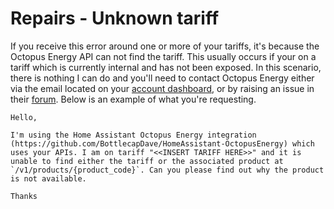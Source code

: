 # Repairs - Unknown tariff

If you receive this error around one or more of your tariffs, it's because the Octopus Energy API can not find the tariff. This usually occurs if your on a tariff which is currently internal and has not been exposed. In this scenario, there is nothing I can do and you'll need to contact Octopus Energy either via the email located on your [account dashboard](https://octopus.energy/dashboard/new/accounts/personal-details/api-access), or by raising an issue in their [forum](https://forum.octopus.energy/). Below is an example of what you're requesting.

```
Hello,

I'm using the Home Assistant Octopus Energy integration (https://github.com/BottlecapDave/HomeAssistant-OctopusEnergy) which uses your APIs. I am on tariff "<<INSERT TARIFF HERE>>" and it is unable to find either the tariff or the associated product at `/v1/products/{product_code}`. Can you please find out why the product is not available.

Thanks
```